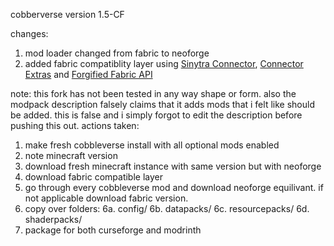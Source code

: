 cobberverse version 1.5-CF

changes:
1. mod loader changed from fabric to neoforge
2. added fabric compatiblity layer using [Sinytra Connector](https://modrinth.com/mod/connector), [Connector Extras](https://modrinth.com/mod/connector-extras) and [Forgified Fabric API](https://modrinth.com/mod/forgified-fabric-api)

note: this fork has not been tested in any way shape or form. also the modpack description falsely claims that it adds mods that i felt like should be added. this is false and i simply forgot to edit the description before pushing this out.
actions taken: 
1. make fresh cobbleverse install with all optional mods enabled
2. note minecraft version
3. download fresh minecraft instance with same version but with neoforge
4. download fabric compatible layer
5. go through every cobbleverse mod and download neoforge equilivant. if not applicable download fabric version.
6. copy over folders:
6a. config/
6b. datapacks/
6c. resourcepacks/
6d. shaderpacks/
7. package for both curseforge and modrinth
